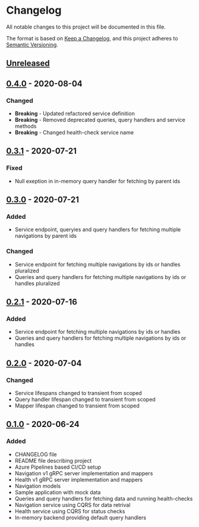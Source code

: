 # Changelog

All notable changes to this project will be documented in this file.

The format is based on [Keep a Changelog](https://keepachangelog.com/en/1.0.0/),
and this project adheres to [Semantic Versioning](https://semver.org/spec/v2.0.0.html).

## [Unreleased]

## [0.4.0] - 2020-08-04

### Changed

- **Breaking** - Updated refactored service definition
- **Breaking** - Removed deprecated queries, query handlers and service methods
- **Breaking** - Changed health-check service name

## [0.3.1] - 2020-07-21

### Fixed

- Null exeption in in-memory query handler for fetching by parent ids

## [0.3.0] - 2020-07-21

### Added

- Service endpoint, queryies and query handlers for fetching multiple navigations by parent ids

### Changed

- Service endpoint for fetching multiple navigations by ids or handles pluralized
- Queries and query handlers for fetching multiple navigations by ids or handles pluralized

## [0.2.1] - 2020-07-16

### Added

- Service endpoint for fetching multiple navigations by ids or handles
- Queries and query handlers for fetching multiple navigations by ids or handles

## [0.2.0] - 2020-07-04

### Changed

- Service lifespans changed to transient from scoped
- Query handler lifespan changed to transient from scoped
- Mapper lifespan changed to transient from scoped

## [0.1.0] - 2020-06-24

### Added

- CHANGELOG file
- README file describing project
- Azure Pipelines based CI/CD setup
- Navigation v1 gRPC server implementation and mappers
- Health v1 gRPC server implementation and mappers
- Navigation models
- Sample application with mock data
- Queries and query handlers for fetching data and running health-checks
- Navigation service using CQRS for data retrival
- Health service using CQRS for status checks
- In-memory backend providing default query handlers

[unreleased]: https://github.com/SorenA/lightops-commerce-services-navigation/compare/0.4.0...develop
[0.4.0]: https://github.com/SorenA/lightops-commerce-services-navigation/tree/0.4.0
[0.3.1]: https://github.com/SorenA/lightops-commerce-services-navigation/tree/0.3.1
[0.3.0]: https://github.com/SorenA/lightops-commerce-services-navigation/tree/0.3.0
[0.2.1]: https://github.com/SorenA/lightops-commerce-services-navigation/tree/0.2.1
[0.2.0]: https://github.com/SorenA/lightops-commerce-services-navigation/tree/0.2.0
[0.1.0]: https://github.com/SorenA/lightops-commerce-services-navigation/tree/0.1.0
